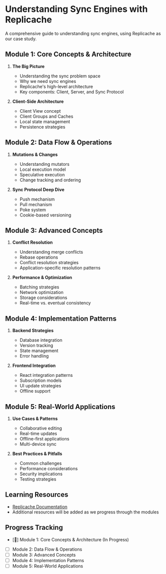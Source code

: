 # Understanding Sync Engines with Replicache

A comprehensive guide to understanding sync engines, using Replicache as our case study.

## Module 1: Core Concepts & Architecture

1. **The Big Picture**

   - Understanding the sync problem space
   - Why we need sync engines
   - Replicache's high-level architecture
   - Key components: Client, Server, and Sync Protocol

2. **Client-Side Architecture**
   - Client View concept
   - Client Groups and Caches
   - Local state management
   - Persistence strategies

## Module 2: Data Flow & Operations

1. **Mutations & Changes**

   - Understanding mutators
   - Local execution model
   - Speculative execution
   - Change tracking and ordering

2. **Sync Protocol Deep Dive**
   - Push mechanism
   - Pull mechanism
   - Poke system
   - Cookie-based versioning

## Module 3: Advanced Concepts

1. **Conflict Resolution**

   - Understanding merge conflicts
   - Rebase operations
   - Conflict resolution strategies
   - Application-specific resolution patterns

2. **Performance & Optimization**
   - Batching strategies
   - Network optimization
   - Storage considerations
   - Real-time vs. eventual consistency

## Module 4: Implementation Patterns

1. **Backend Strategies**

   - Database integration
   - Version tracking
   - State management
   - Error handling

2. **Frontend Integration**
   - React integration patterns
   - Subscription models
   - UI update strategies
   - Offline support

## Module 5: Real-World Applications

1. **Use Cases & Patterns**

   - Collaborative editing
   - Real-time updates
   - Offline-first applications
   - Multi-device sync

2. **Best Practices & Pitfalls**
   - Common challenges
   - Performance considerations
   - Security implications
   - Testing strategies

## Learning Resources

- [Replicache Documentation](http://doc.replicache.dev/concepts/how-it-works)
- Additional resources will be added as we progress through the modules

## Progress Tracking

- [🔄] Module 1: Core Concepts & Architecture (In Progress)
- [ ] Module 2: Data Flow & Operations
- [ ] Module 3: Advanced Concepts
- [ ] Module 4: Implementation Patterns
- [ ] Module 5: Real-World Applications
